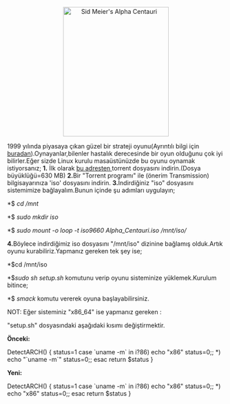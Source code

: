 <html><body><p style="text-align: center;"><img class="aligncenter" src="http://www.brainygamer.com/.a/6a00e3982444028833011570a308ba970b-800wi" alt="Sid Meier's Alpha Centauri" width="245" height="300"></p>
<p style="text-align: left;">1999 yılında piyasaya çıkan güzel bir strateji oyunu(Ayrıntılı bilgi için <a href="http://tr.wikipedia.org/wiki/Sid_Meier%27s_Alpha_Centauri">buradan</a>).Oynayanlar,bilenler hastalık derecesinde bir oyun olduğunu çok iyi bilirler.Eğer sizde Linux kurulu masaüstünüzde bu oyunu oynamak istiyorsanız;
<strong>1.</strong> İlk olarak <a href="http://thepiratebay.org/torrent/4221412/Sid_Meier__s_Alpha_Centauri_for_Linux" target="_blank">bu adresten </a>torrent dosyasını indirin.(Dosya büyüklüğü=630 MB)
<strong>2.</strong>Bir "Torrent programı" ile (önerim Transmission) bilgisayarınıza 'iso' dosyasını indirin.
<strong>3.</strong>İndirdiğiniz "iso" dosyasını sistemimize bağlayalım.Bunun içinde şu adımları uygulayın;</p>
<p style="text-align: left;">*$ <em>cd /mnt</em></p>
<p style="text-align: left;">*$ <em>sudo mkdir iso</em></p>
<p style="text-align: left;">*$ <em>sudo mount -o loop -t iso9660 Alpha_Centauri.iso /mnt/iso/</em></p>
<p style="text-align: left;"><em> </em>
<strong>4.</strong>Böylece indirdiğimiz iso dosyasını "/mnt/iso" dizinine bağlamış olduk.Artık oyunu kurabiliriz.Yapmanız gereken tek şey ise;</p>
<p style="text-align: left;">*$cd /mnt/iso</p>
<p style="text-align: left;">*$<em>sudo sh setup.sh</em>
komutunu verip oyunu sisteminize yüklemek.Kurulum bitince;</p>
<p style="text-align: left;">*$ <em>smack</em> komutu vererek oyuna başlayabilirsiniz.</p>
<p style="text-align: left;">NOT: Eğer sisteminiz "x86_64" ise yapmanız gereken :</p>
<p style="text-align: left;">"setup.sh" dosyasındaki aşağıdaki kısımı değiştirmektir.</p>
<p style="text-align: left;"><strong>Önceki:</strong></p>
<p style="text-align: left;">DetectARCH()
{
status=1
case `uname -m` in
i?86) echo "x86"
status=0;;
*) echo "`uname -m`"
status=0;;
esac
return $status
}</p>
<p style="text-align: left;"></p>
<p style="text-align: left;"><strong>Yeni:</strong></p>
<p style="text-align: left;">DetectARCH()
{
status=1
case `uname -m` in
i?86) echo "x86"
status=0;;
*) echo "x86"
status=0;;
esac
return $status
}</p></body></html>